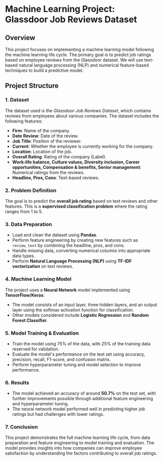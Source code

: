 # Machine Learning Project: Glassdoor Job Reviews Dataset

## Overview

This project focuses on implementing a machine learning model following the machine learning life cycle. The primary goal is to predict job ratings based on employee reviews from the Glassdoor dataset. We will use text-based natural language processing (NLP) and numerical feature-based techniques to build a predictive model.

## Project Structure

### 1. **Dataset**
The dataset used is the *Glassdoor Job Reviews Dataset*, which contains reviews from employees about various companies. The dataset includes the following features:
- **Firm**: Name of the company.
- **Date Review**: Date of the review.
- **Job Title**: Position of the reviewer.
- **Current**: Whether the employee is currently working for the company.
- **Location**: Location of the job.
- **Overall Rating**: Rating of the company (Label).
- **Work-life balance, Culture values, Diversity inclusion, Career opportunities, Compensation & benefits, Senior management**: Numerical ratings from the reviews.
- **Headline, Pros, Cons**: Text-based reviews.

### 2. **Problem Definition**
The goal is to predict the **overall job rating** based on text reviews and other features. This is a **supervised classification problem** where the rating ranges from 1 to 5.

### 3. **Data Preparation**
- Load and clean the dataset using **Pandas**.
- Perform feature engineering by creating new features such as `review_text` by combining the headline, pros, and cons.
- Handle missing data, converting numerical columns into appropriate data types.
- Perform **Natural Language Processing (NLP)** using **TF-IDF vectorization** on text reviews.

### 4. **Machine Learning Model**
The project uses a **Neural Network** model implemented using **TensorFlow/Keras**:
- The model consists of an input layer, three hidden layers, and an output layer using the softmax activation function for classification.
- Other models considered include **Logistic Regression** and **Random Forest Classifier**.

### 5. **Model Training & Evaluation**
- Train the model using 75% of the data, with 25% of the training data reserved for validation.
- Evaluate the model's performance on the test set using accuracy, precision, recall, F1-score, and confusion matrix.
- Perform hyperparameter tuning and model selection to improve performance.

### 6. **Results**
- The model achieved an accuracy of around **50.7%** on the test set, with further improvements possible through additional feature engineering and hyperparameter tuning.
- The neural network model performed well in predicting higher job ratings but had challenges with lower ratings.

### 7. **Conclusion**
This project demonstrates the full machine learning life cycle, from data preparation and feature engineering to model training and evaluation. The model provides insights into how companies can improve employee satisfaction by understanding the factors contributing to overall job ratings.

